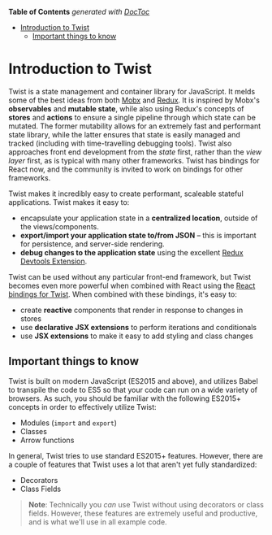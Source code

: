 <!-- START doctoc generated TOC please keep comment here to allow auto update -->
<!-- DON'T EDIT THIS SECTION, INSTEAD RE-RUN doctoc TO UPDATE -->
**Table of Contents**  *generated with [DocToc](https://github.com/thlorenz/doctoc)*

- [Introduction to Twist](#introduction-to-twist)
  - [Important things to know](#important-things-to-know)

<!-- END doctoc generated TOC please keep comment here to allow auto update -->

# Introduction to Twist

Twist is a state management and container library for JavaScript. It melds some of the best ideas from both [Mobx](http://mobx.js.org) and [Redux](http://redux.js.org/). It is inspired by Mobx's **observables** and **mutable state**, while also using Redux's concepts of **stores** and **actions** to ensure a single pipeline through which state can be mutated. The former mutability allows for an extremely fast and performant state library, while the latter ensures that state is easily managed and tracked (including with time-travelling debugging tools). Twist also approaches front end development from the _state_ first, rather than the _view layer_ first, as is typical with many other frameworks. Twist has bindings for React now, and the community is invited to work on bindings for other frameworks.

Twist makes it incredibly easy to create performant, scaleable stateful applications. Twist makes it easy to:

* encapsulate your application state in a **centralized location**, outside of the views/components.
* **export/import your application state to/from JSON** – this is important for persistence, and server-side rendering.
* **debug changes to the application state** using the excellent [Redux Devtools Extension](https://github.com/zalmoxisus/redux-devtools-extension).

Twist can be used without any particular front-end framework, but Twist becomes even more powerful when combined with React using the [React bindings for Twist](https://github.com/adobe/react-twist). When combined with these bindings, it's easy to:

* create **reactive** components that render in response to changes in stores
* use **declarative JSX extensions** to perform iterations and conditionals
* use **JSX extensions** to make it easy to add styling and class changes

## Important things to know

Twist is built on modern JavaScript (ES2015 and above), and utilizes Babel to transpile the code to ES5 so that your code can run on a wide variety of browsers. As such, you should be familiar with the following ES2015+ concepts in order to effectively utilize Twist:

* Modules (`import` and `export`)
* Classes
* Arrow functions

In general, Twist tries to use standard ES2015+ features. However, there are a couple of features that Twist uses a lot that aren't yet fully standardized:

* Decorators
* Class Fields

> **Note**: Technically you _can_ use Twist without using decorators or class fields. However, these features are extremely useful and productive, and is what we'll use in all example code.
